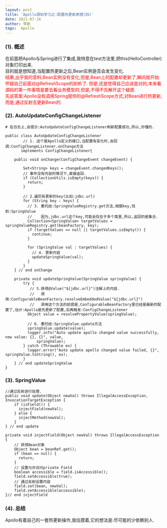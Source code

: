 ```yaml
---
layout: post
title: 'Apollo源码学习之:配置热更新原理(四)'
date: 2021-07-16
author: 李新
tags:  Apollo
---
```


### (1). 概述
在前面把Apollo与Spring进行了集成,我特意在test方法里,把this(HelloController)对象打印出来.   
目的就是想知道,当配置热更新之后,Bean实例是否会发生变化.    
<font color='red'>
结果,出乎我的意料,Bean实例没有变化,但是,Bean上的配置却更新了,瞬间就开始怀疑自己前面对@RefreshScope的剖析了.
但是,还是觉得自己应该是对的,本来看源码的第一件事情是要去看业务模型的,但是,不得不先解开这个疑惑.  
先说答案:Apollo没有调用Spring提供的@RefreshScope方式,对Bean进行热更新,而是,通过反射去更新Bean的.  
</font> 
### (2). AutoUpdateConfigChangeListener
```
# 在日志上,会提示:AutoUpdateConfigChangeListener刷新配置成功,所以,你懂的.

public class AutoUpdateConfigChangeListener 
		// 1. 这个是Apollo定义的接口,当配置有变化时,会回调:ConfigChangeListener.onChange方法
       implements ConfigChangeListener{
	
	public void onChange(ConfigChangeEvent changeEvent) {
		
	    Set<String> keys = changeEvent.changedKeys();
		// 事件没有内容的情况下,直接返回.
	    if (CollectionUtils.isEmpty(keys)) {
	      return;
	    }
		
		// 2.遍历有更新的key(比如:jdbc.url)
	    for (String key : keys) {
		  // 3. 委托给:SpringValueRegistry.get方法,根据key,找到:SpringValue
		  //    因为,jdbc.url这个key,可能会存在于多个类里,所以,返回的是集合.
	      Collection<SpringValue> targetValues = springValueRegistry.get(beanFactory, key);
	      if (targetValues == null || targetValues.isEmpty()) {
	        continue;
	      }
	
	      for (SpringValue val : targetValues) {
			// 4. 更新内容  
	        updateSpringValue(val);
	      }
	    }
	} // end onChange

	private void updateSpringValue(SpringValue springValue) {
		try {
		   // 5.获得@Value("${jdbc.url}")注解上的内容.
		   //   调用:ConfigurableBeanFactory.resolveEmbeddedValue("${jdbc.url}")
		   //   调用这个方法的前提是,ConfigurableBeanFactory里已经是最新的配置了,估计:Apollo是先更新了配置,后再触发:ConfigChangeListener
		  Object value = resolvePropertyValue(springValue);
		  
		  // 6. 委托给:SpringValue.update方法
		  springValue.update(value);
		  logger.info("Auto update apollo changed value successfully, new value: {}, {}", value,
			  springValue);
		} catch (Throwable ex) {
		  logger.error("Auto update apollo changed value failed, {}", springValue.toString(), ex);
		}
    } // end updateSpringValue
}
```
### (3). SpringValue
```
//通过反射进行处理.
public void update(Object newVal) throws IllegalAccessException, InvocationTargetException {
	if (isField()) { 
      injectField(newVal);
    } else {
      injectMethod(newVal);
    }
} // end update

private void injectField(Object newVal) throws IllegalAccessException {
    // 获得Bean对象
	Object bean = beanRef.get();
    if (bean == null) {
      return;
    }
	// 设置允许访问private Field
    boolean accessible = field.isAccessible();
    field.setAccessible(true);
	// 通过反射设置内容
    field.set(bean, newVal);
    field.setAccessible(accessible);
}// end injectField
```
### (4). 总结
Apollo有着自己的一套热更新操作,我估摸着,它的想法是:尽可能的少依赖别人.   